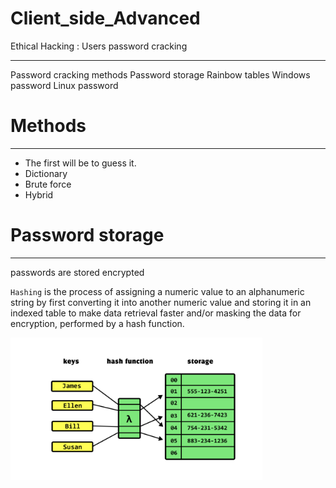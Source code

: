 # Client_side_Advanced
Ethical Hacking : Users password cracking
<hr>
Password cracking methods
Password storage
Rainbow tables
Windows password
Linux password

# Methods
<hr>

* The first will be to guess it.
* Dictionary
* Brute force
* Hybrid

# Password storage
<hr>
passwords are stored encrypted

`Hashing` is the process of assigning a numeric value to an alphanumeric string by first converting it into another numeric value and storing it in an indexed table to make data retrieval faster and/or masking the data for encryption, performed by a hash function.

<img src="Side1.png" width="80%">



